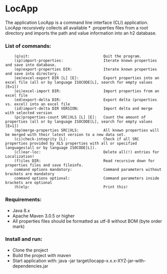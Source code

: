 # LocApp

The application LocApp is a command line interface (CLI) application. LocApp recursively collects
all available * .properties files from a root directory and imports the path and value information into an h2 database.

###  List of commands:

        (q)uit:                                 Quit the program.
        (ip)import-properties:                  Iterate known properties and save into database.
        (ep)export-properties DIR:              Iterate known properties and save into directory.
        (ee)excel-export DIR [L] [E]:           Export properties into an excel file (all or by language ISOCODE[L], search for empty values [E=1])
        (ei)excel-import DIR:                   Import properties from an excel file
        (ed)export-delta DIR:                   Export delta (properties vs. excel) into an excel file
        (id)import-delta DIR VERSION:           Import delta and merge with selected version
        (pc)properties-count SRC|XLS [L] [E]:   Count the amount of properties (all or by language ISOCODE[L], search for empty values [E=1])
        (mp)merge-properties SRC|XLS:           All known properties will be merged with their latest version to a new data set.
        (ci)check-integrity [L]:                Check if all SRC properties provided by XLS properties with all or specified languages(all or by language ISOCODE[L]).
        (cl)ear-loc:                            Delete all(!) entries for Localization!
        (f)iles DIR:                            Read recursive down for properties files and save fileinfo.
        command options mandatory:              Command parameters without brackets are mandatory
        command options optional:               Command parameters inside brackets are optional
        (h)elp:                                 Print this!


### Requirements:

- Java 8.x
- Apache Maven 3.0.5 or higher
- All properties files should be formatted as utf-8 without BOM (byte order mark)

###  Install and run:

- Clone the project
- Build the project with maven
- Start application with: java -jar target/locapp-x.x.x-XYZ-jar-with-dependencies.jar
